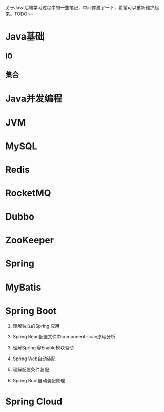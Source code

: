 关于Java后端学习过程中的一些笔记，中间停滞了一下，希望可以重新维护起来。TODO~~
# Java基础
## IO
## 集合
# Java并发编程
# JVM
# MySQL
# Redis
# RocketMQ
# Dubbo
# ZooKeeper
# Spring
# MyBatis
# Spring Boot

1. 理解独立的Spring 应用

2. Spring Bean配置文件中component-scan原理分析

3. 理解Spring @Enable模块驱动

4. Spring Web自动装配

5. 理解配置条件装配

6. Spring Boot自动装配原理
# Spring Cloud



